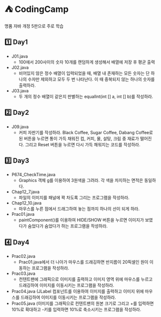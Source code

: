 # ⛺ CodingCamp
명품 자바 개정 5판으로 주로 학습

## 1️⃣ Day1
* J01.java
  - 100에서 200사이의 숫자 10개를 랜덤하게 생성해서 배열에 저장 후 평균 출력
* J02.java
  - 비어있지 않은 정수 배열이 입력되었을 때, 배열 내 존재하는 모든 숫자는 단 하나의 수자만 제외하고 모두 두 번 나타난다. 이 때 중복되지 않는 하나의 숫자를 출력하라.
* J03.java
  - 두 개의 정수 배열이 같은지 판별하는 equalInt(int [] a, int [] b)를 작성하라.
  
## 2️⃣ Day2
* J09.java
  - 커피 자판기를 작성하라. Black Coffee, Sugar Coffee, Dabang Coffee로 된 버튼을 누르면 통이 가득 채워진 컵, 커피, 물, 설탕, 크림 중 재료가 떨어진다. 그리고 Reset 버튼을 누르면 다시 가득 채워지는 코드를 작성하라.

## 3️⃣ Day3
* P674_CheckTime.java
  - Graphics 객체 g를 이용하여 3원색을 그려라. 각 색을 차지하는 면적은 동일하다.
* Chap12_7.java
  - 파일의 이미지를 패널에 꽉 차도록 그리는 프로그램을 작성하라.
* Chap12_10.java
  - 마우스를 누른 점에서 드래그하여 놓는 점까지 하나의 선이 되게 하라.
* Prac01.java
  - paintComponent()를 이용하여 HIDE/SHOW 버튼을 누르면 이미지가 보였다가 숨었다가 숨었다가 하는 프로그램을 작성하라.
  
## 4️⃣ Day4
* Prac02.java
  - Prac01.java에서 더 나아가 마우스를 드래깅하면 반지름이 20픽셀인 원이 이동하는 프로그램을 작성하라.
* Prac03.java
  - 컨텐트팬에 그래픽으로 이미지를 출력하고 이미지 영역 위에 마우스를 누르고 드래깅하여 이미지를 이동시키는 프로그램을 작성하라.
* Prac04.java
  (JLabel 컴포넌트를 이용하여 이미지를 출력하고 이미지 위에 마우스를 드래깅하여 이미지를 이동시키는 프로그램을 작성하라.
* Prac05.java
  (이미지를 그래픽으로 컨텐트팬의 원본 크기로 그리고 +를 입력하면 10%로 확대하고 -키를 입력하면 10%로 축소시키는 프로그램을 작성하라.

